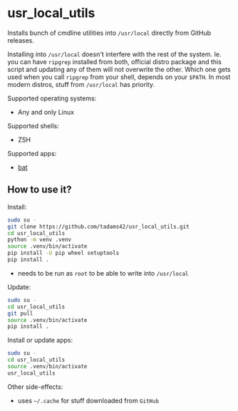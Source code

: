 # usr_local_utils

Installs bunch of cmdline utilities into `/usr/local` directly from GitHub releases.

Installing into `/usr/local` doesn't interfere with the rest of the system. Ie. you can
have `ripgrep` installed from both, official distro package and this script and updating
any of them will not overwrite the other. Which one gets used when you call `ripgrep`
from your shell, depends on your `$PATH`. In most modern distros, stuff from
`/usr/local` has priority.

Supported operating systems:

- Any and only Linux

Supported shells:

- ZSH

Supported apps:

- [bat](https://github.com/sharkdp/bat)

## How to use it?

Install:

```sh
sudo su -
git clone https://github.com/tadams42/usr_local_utils.git
cd usr_local_utils
python -m venv .venv
source .venv/bin/activate
pip install -U pip wheel setuptools
pip install .
```

- needs to be run as `root` to be able to write into `/usr/local`

Update:

```sh
sudo su -
cd usr_local_utils
git pull
source .venv/bin/activate
pip install .
```

Install or update apps:

```sh
sudo su -
cd usr_local_utils
source .venv/bin/activate
usr_local_utils
```

Other side-effects:

- uses `~/.cache` for stuff downloaded from `GitHub`
